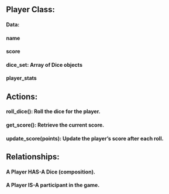 ## Player Class:

#### Data:

#### name
#### score
#### dice_set: Array of Dice objects
#### player_stats

## Actions:

#### roll_dice(): Roll the dice for the player.
#### get_score(): Retrieve the current score.
#### update_score(points): Update the player’s score after each roll.

## Relationships:

#### A Player HAS-A Dice (composition).
#### A Player IS-A participant in the game.

